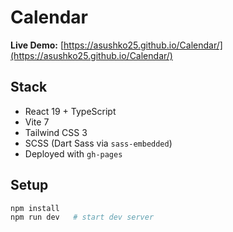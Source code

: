 # Calendar 

**Live Demo:** [https://asushko25.github.io/Calendar/](https://asushko25.github.io/Calendar/)

## Stack

* React 19 + TypeScript
* Vite 7
* Tailwind CSS 3
* SCSS (Dart Sass via `sass-embedded`)
* Deployed with `gh-pages`

## Setup

```bash
npm install
npm run dev   # start dev server
```

